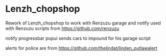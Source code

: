 # Lenzh_chopshop
Rework of Lenzh_chopshop to work with Renzuzu garage and notify
used with Renzuzu scripts from https://github.com/renzuzu

notify
progressbar
popui
sends cars to impound for his garage script

alerts for police are from https://github.com/thelindat/linden_outlawalert
